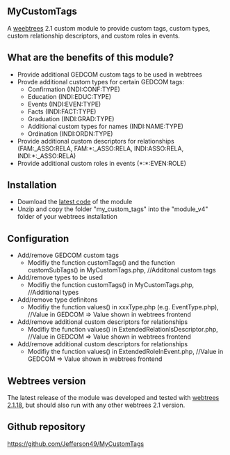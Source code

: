 ## MyCustomTags
A [weebtrees](https://webtrees.net) 2.1 custom module to provide custom tags, custom types, custom relationship descriptors, and custom roles in events.

## What are the benefits of this module?
+ Provide additional GEDCOM custom tags to be used in webtrees
+ Provde additional custom types for certain GEDCOM tags:
    + Confirmation (INDI:CONF:TYPE)
    + Education (INDI:EDUC:TYPE)
    + Events (INDI:EVEN:TYPE)
    + Facts (INDI:FACT:TYPE)
    + Graduation (INDI:GRAD:TYPE)
    + Additional custom types for names (INDI:NAME:TYPE)
    + Ordination (INDI:ORDN:TYPE)
+ Provide additional custom descriptors for relationships (FAM:_ASSO:RELA, FAM:\*:_ASSO:RELA, INDI:ASSO:RELA, INDI:\*:_ASSO:RELA)
+ Provide additional custom roles in events (\*:\*:EVEN:ROLE)

## Installation  
+ Download the [latest code](https://github.com/Jefferson49/MyCustomTags/zipball/main/) of the module
+ Unzip and copy the folder "my_custom_tags" into the "module_v4" folder of your webtrees installation

## Configuration
+ Add/remove GEDCOM custom tags
    + Modifiy the function customTags() and the function customSubTags() in MyCustomTags.php, //Additonal custom tags
+ Add/remove types to be used
    + Modifiy the function customTags() in MyCustomTags.php, //Additional types
+ Add/remove type definitons
    + Modifiy the function values() in xxxType.php (e.g. EventType.php), //Value in GEDCOM  => Value shown in webtrees frontend
+ Add/remove additional custom descriptors for relationships
    + Modifiy the function values() in ExtendedRelationIsDescriptor.php, //Value in GEDCOM  => Value shown in webtrees frontend
+ Add/remove additional custom descriptors for relationships
    + Modifiy the function values() in ExtendedRoleInEvent.php, //Value in GEDCOM  => Value shown in webtrees frontend

## Webtrees version  
The latest release of the module was developed and tested with [webtrees 2.1.18](https://webtrees.net/download), but should also run with any other webtrees 2.1 version.

## Github repository  
https://github.com/Jefferson49/MyCustomTags
